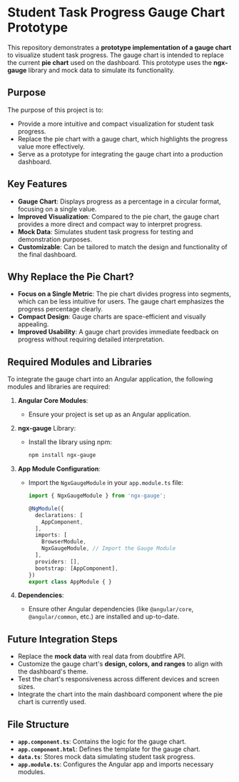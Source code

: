 # Student Task Progress Gauge Chart Prototype

This repository demonstrates a **prototype implementation of a gauge chart** to visualize student task progress. The gauge chart is intended to replace the current **pie chart** used on the dashboard. This prototype uses the **ngx-gauge** library and mock data to simulate its functionality.

## Purpose

The purpose of this project is to:
- Provide a more intuitive and compact visualization for student task progress.
- Replace the pie chart with a gauge chart, which highlights the progress value more effectively.
- Serve as a prototype for integrating the gauge chart into a production dashboard.

## Key Features

- **Gauge Chart**: Displays progress as a percentage in a circular format, focusing on a single value.
- **Improved Visualization**: Compared to the pie chart, the gauge chart provides a more direct and compact way to interpret progress.
- **Mock Data**: Simulates student task progress for testing and demonstration purposes.
- **Customizable**: Can be tailored to match the design and functionality of the final dashboard.

## Why Replace the Pie Chart?

- **Focus on a Single Metric**: The pie chart divides progress into segments, which can be less intuitive for users. The gauge chart emphasizes the progress percentage clearly.
- **Compact Design**: Gauge charts are space-efficient and visually appealing.
- **Improved Usability**: A gauge chart provides immediate feedback on progress without requiring detailed interpretation.

## Required Modules and Libraries

To integrate the gauge chart into an Angular application, the following modules and libraries are required:

1. **Angular Core Modules**:
   - Ensure your project is set up as an Angular application.

2. **ngx-gauge** Library:
   - Install the library using npm:
     ```bash
     npm install ngx-gauge
     ```

3. **App Module Configuration**:
   - Import the `NgxGaugeModule` in your `app.module.ts` file:
     ```typescript
     import { NgxGaugeModule } from 'ngx-gauge';

     @NgModule({
       declarations: [
         AppComponent,
       ],
       imports: [
         BrowserModule,
         NgxGaugeModule, // Import the Gauge Module
       ],
       providers: [],
       bootstrap: [AppComponent],
     })
     export class AppModule { }
     ```

4. **Dependencies**:
   - Ensure other Angular dependencies (like `@angular/core`, `@angular/common`, etc.) are installed and up-to-date.
## Future Integration Steps

- Replace the **mock data** with real data from doubtfire API.
- Customize the gauge chart's **design, colors, and ranges** to align with the dashboard's theme.
- Test the chart's responsiveness across different devices and screen sizes.
- Integrate the chart into the main dashboard component where the pie chart is currently used.

## File Structure

- **`app.component.ts`**: Contains the logic for the gauge chart.
- **`app.component.html`**: Defines the template for the gauge chart.
- **`data.ts`**: Stores mock data simulating student task progress.
- **`app.module.ts`**: Configures the Angular app and imports necessary modules.

